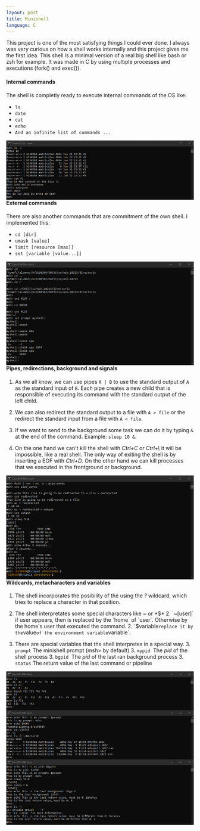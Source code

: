 ```yaml
---
layout: post
title: Minishell
language: C
---
```


This project is one of the most satisfying things I could ever done. I always was very 
curious on how a shell works internally and this project gives me the first idea. This shell is a minimal version of a real big shell like bash or zsh for example. It was made in C by using multiple processes and executions (fork() and exec()).

#### Internal commands

The shell is completly ready to execute internal commands of the OS like:

* `ls`
* `date`
* `cat`
* `echo`
* `And an infinite list of commands ...`

<img src="../img/msh/interns.png"
     alt="Interns commands"
     style="float: left; margin-right: 10px;" />

#### External commands

There are also another commands that are commitment of the own shell. I implemented this:

* `cd [dir]`
* `umask [value]`
* `limit [resource [max]]`
* `set [variable [value...]]`

<img src="../img/msh/externs.png"
     alt="Externs commands"
     style="float: left; margin-right: 10px;" />
    
#### Pipes, redirections, background and signals

1. As we all know, we can use pipes `A | B` to use the standard output of `A` as the standard input of `B`. Each pipe creates a new child that is responsible of executing its command with the standard output of the left child.

2. We can also redirect the standard output to a file with `A > file` or the redirect the standard input from a file with `A < file`.

3. If we want to send to the background some task we can do it by typing `&` at the end of the command. Example: `sleep 10 &`.

4. On the one hand we can't kill the shell with *Ctrl+C* or *Ctrl+\\* it will be impossible, like a real shell. The only way of exiting the shell is by inserting a EOF with *Ctrl+D*. On the other hand we can kill processes that we executed in the frontground or background.

<img src="../img/msh/pipesandso.png"
     alt="Externs commands"
     style="float: left; margin-right: 10px;" />

#### Wildcards, metacharacters and variables

1. The shell incorporates the posibility of the using the *?* wildcard, which tries to replace a character in that position.

2. The shell interpretates some special characters like *~* or *$*
    2. `~[user]` if user appears, then is replaced by the `home` of `user`. Otherwise by the home's user that executed the command.
    2. `$variable` replace it by the `value` of the environment variable `variable`.

3. There are special variables that the shell interpretes in a special way.
    3. `prompt` The minishell prompt (msh> by default)
    3. `mypid`&nbsp; The *pid* of the shell process
    3. `bgpid`&nbsp; The *pid* of the last ran background process
    3. `status` The return value of the last command or pipeline

<img src="../img/msh/wildcard.png"
     alt="Interns commands"
     style="float: left; margin-right: 10px;" />

<img src="../img/msh/specials.png"
     alt="Interns commands"
     style="float: left; margin-right: 10px;" />

<img src="../img/msh/variables.png"
     alt="Interns commands"
     style="float: left; margin-right: 10px;" />